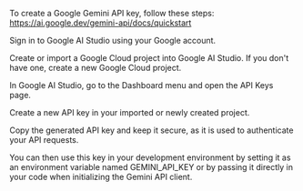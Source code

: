 To create a Google Gemini API key, follow these steps:
https://ai.google.dev/gemini-api/docs/quickstart

Sign in to Google AI Studio using your Google account.

Create or import a Google Cloud project into Google AI Studio. If you don't have one, create a new Google Cloud project.

In Google AI Studio, go to the Dashboard menu and open the API Keys page.

Create a new API key in your imported or newly created project.

Copy the generated API key and keep it secure, as it is used to authenticate your API requests.

You can then use this key in your development environment by setting it as an environment variable named GEMINI_API_KEY or by passing it directly in your code when initializing the Gemini API client.
